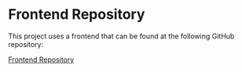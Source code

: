 # Frontend Repository

This project uses a frontend that can be found at the following GitHub repository:

[Frontend Repository](https://github.com/OpenClassrooms-Student-Center/fullstack-activity.git)